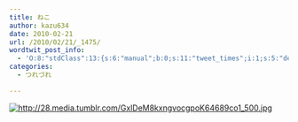 ```yaml
---
title: ねこ
author: kazu634
date: 2010-02-21
url: /2010/02/21/_1475/
wordtwit_post_info:
  - 'O:8:"stdClass":13:{s:6:"manual";b:0;s:11:"tweet_times";i:1;s:5:"delay";i:0;s:7:"enabled";i:1;s:10:"separation";s:2:"60";s:7:"version";s:3:"3.7";s:14:"tweet_template";b:0;s:6:"status";i:2;s:6:"result";a:0:{}s:13:"tweet_counter";i:2;s:13:"tweet_log_ids";a:1:{i:0;i:5131;}s:9:"hash_tags";a:0:{}s:8:"accounts";a:1:{i:0;s:7:"kazu634";}}'
categories:
  - つれづれ

---
```

<div class="section">
<p>
<a href="http://28.media.tumblr.com/GxlDeM8kxngvocgpoK64689co1_500.jpg" onclick="__gaTracker('send', 'event', 'outbound-article', 'http://28.media.tumblr.com/GxlDeM8kxngvocgpoK64689co1_500.jpg', '');" class="http-image" target="_blank"><img src="http://28.media.tumblr.com/GxlDeM8kxngvocgpoK64689co1_500.jpg" class="http-image" alt="http://28.media.tumblr.com/GxlDeM8kxngvocgpoK64689co1_500.jpg" /></a>
</p>
</div>